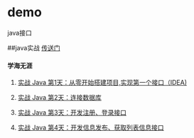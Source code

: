 # demo
java接口

##java实战  [传送门](https://blog.csdn.net/weixin_44135121/category_9285585.html)
#### 学海无涯
1. [实战 Java 第1天：从零开始搭建项目,实现第一个接口（IDEA)](https://blog.csdn.net/weixin_44135121/article/details/92801713)

2. [实战 Java 第2天：连接数据库](https://blog.csdn.net/weixin_44135121/article/details/93959042)

3. [实战 Java 第3天：开发注册、登录接口](https://blog.csdn.net/weixin_44135121/article/details/94716711)

4. [实战 Java 第4天：开发信息发布、获取列表信息接口](https://blog.csdn.net/weixin_44135121/article/details/95296797)